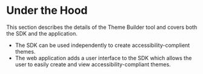 # Under the Hood

This section describes the details of the Theme Builder tool and covers both the SDK and the application.  
- The SDK can be used independently to create accessibility-complient themes.  
- The web application adds a user interface to the SDK which allows the user to easily create and view accessibility-compliant themes.